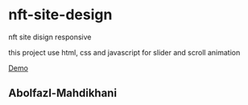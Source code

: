 # nft-site-design
nft site disign responsive

this project use html, css and javascript for slider and scroll animation

[Demo](https://bright-cendol-436e68.netlify.app/)

## Abolfazl-Mahdikhani
